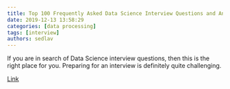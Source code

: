 ```yaml
---
title: Top 100 Frequently Asked Data Science Interview Questions and Answers
date: 2019-12-13 13:58:29
categories: [data processing]
tags: [interview]
authors: sedlav
---
```


If you are in search of Data Science interview questions, then this is the right place for you. Preparing for an interview is definitely quite challenging.

[Link](https://www.ubuntupit.com/frequently-asked-data-science-interview-questions-and-answers/)

